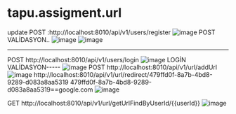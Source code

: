 # tapu.assigment.url
 update
 POST :http://localhost:8010/api/v1/users/register
![image](https://user-images.githubusercontent.com/66941183/134699202-7ec87cea-4648-483b-a5fb-822ece5b1c50.png)
POST VALİDASYON..
![image](https://user-images.githubusercontent.com/66941183/134699322-f19cc23a-8d5b-4c54-b087-9c951f6a135e.png)
![image](https://user-images.githubusercontent.com/66941183/134699374-971abac4-deeb-4aad-9e44-73d3a90c4c99.png)

----------------------------------------------------------------------------------------------------------------
POST http://localhost:8010/api/v1/users/login
![image](https://user-images.githubusercontent.com/66941183/134699565-5d4da1c4-01ab-4323-93db-8f218ffc00ee.png)
LOGİN VALİDASYON-----
![image](https://user-images.githubusercontent.com/66941183/134699654-56a2d1cf-7f31-4cae-b483-642ca48c9f62.png)
POST http://localhost:8010/api/v1/url/addUrl
![image](https://user-images.githubusercontent.com/66941183/134702750-d95de75d-f928-4b2b-bd31-00f54c100303.png)
http://localhost:8010/api/v1/url/redirect/479ffd0f-8a7b-4bd8-9289-d083a8aa5319 
479ffd0f-8a7b-4bd8-9289-d083a8aa5319==google.com
![image](https://user-images.githubusercontent.com/66941183/134703053-6c5a079b-36d4-4daf-956b-79235284f239.png)

GET http://localhost:8010/api/v1/url/getUrlFindByUserId/{{userId}}
![image](https://user-images.githubusercontent.com/66941183/134703701-23cf3c42-2ce9-4d61-861c-080965815db1.png)
